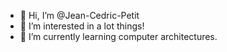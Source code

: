 - 👋 Hi, I’m @Jean-Cedric-Petit
- 👀 I’m interested in a lot things!
- 🌱 I’m currently learning computer architectures.

<!---
Jean-Cedric-Petit/Jean-Cedric-Petit is a ✨ special ✨ repository because its `README.md` (this file) appears on your GitHub profile.
You can click the Preview link to take a look at your changes.
--->
